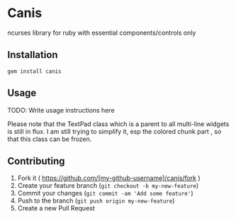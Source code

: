# Canis

ncurses library for ruby with essential components/controls only

## Installation

    gem install canis

## Usage

TODO: Write usage instructions here

Please note that the TextPad class which is a parent to all multi-line widgets is still in flux.
I am still trying to simplify it, esp the colored chunk part , so that this class can be frozen.


## Contributing

1. Fork it ( https://github.com/[my-github-username]/canis/fork )
2. Create your feature branch (`git checkout -b my-new-feature`)
3. Commit your changes (`git commit -am 'Add some feature'`)
4. Push to the branch (`git push origin my-new-feature`)
5. Create a new Pull Request
